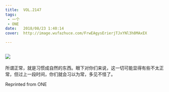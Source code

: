 ```yaml
---
title:	VOL.2147
tags:
 - 一个
 - ONE
date:	2018/08/23 1:40:14
cover:	http://image.wufazhuce.com/FrwEAgysErierjTJxYNl3h8MAxEX

---
```

![](http://image.wufazhuce.com/FrwEAgysErierjTJxYNl3h8MAxEX)
---

所谓正常，就是习惯成自然的东西。眼下对你们来说，这一切可能显得有些不太正常，但过上一段时间，你们就会习以为常，多见不怪了。
 
Reprinted from ONE

